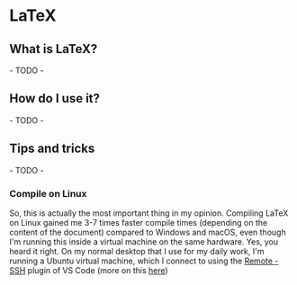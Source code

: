 # LaTeX

## What is LaTeX?

\- TODO -

## How do I use it?

\- TODO -

## Tips and tricks

\- TODO -

### Compile on Linux

So, this is actually the most important thing in my opinion.
Compiling LaTeX on Linux gained me 3-7 times faster compile times (depending on the content of the document) compared to Windows and macOS, even though I'm running this inside a virtual machine on the same hardware.
Yes, you heard it right.
On my normal desktop that I use for my daily work, I'm running a Ubuntu virtual machine, which I connect to using the [Remote - SSH](https://marketplace.visualstudio.com/items?itemName=ms-vscode-remote.remote-ssh) plugin of VS Code (more on this [here](VSCode.md#Remote:SSH))